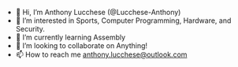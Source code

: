 - 👋 Hi, I’m Anthony Lucchese (@Lucchese-Anthony)
- 👀 I’m interested in Sports, Computer Programming, Hardware, and Security.
- 🌱 I’m currently learning Assembly
- 💞️ I’m looking to collaborate on Anything!
- 📫 How to reach me anthony.lucchese@outlook.com

<!---
Lucchese-Anthony/Lucchese-Anthony is a ✨ special ✨ repository because its `README.md` (this file) appears on your GitHub profile.
You can click the Preview link to take a look at your changes.
--->
